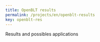 ```yaml
---
title: OpenBLT results
permalink: /projects/en/openblt-results
key: openblt-res
---
```

Results and possibles applications